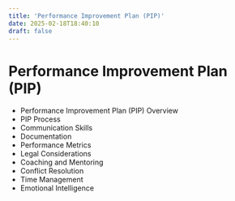 ```yaml
---
title: 'Performance Improvement Plan (PIP)'
date: 2025-02-18T18:40:10
draft: false
---
```


# Performance Improvement Plan (PIP)

- Performance Improvement Plan (PIP) Overview
- PIP Process
- Communication Skills
- Documentation
- Performance Metrics
- Legal Considerations
- Coaching and Mentoring
- Conflict Resolution
- Time Management
- Emotional Intelligence
